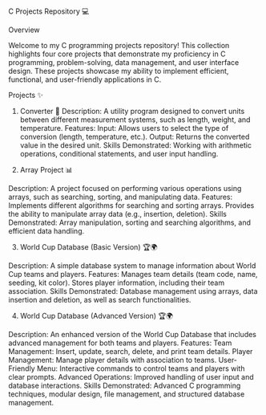 C Projects Repository 💻

Overview

Welcome to my C programming projects repository! This collection highlights four core projects that demonstrate my proficiency in C programming, problem-solving, data management, and user interface design. These projects showcase my ability to implement efficient, functional, and user-friendly applications in C.

Projects ✨

1. Converter 🔄
Description: A utility program designed to convert units between different measurement systems, such as length, weight, and temperature.
Features:
Input: Allows users to select the type of conversion (length, temperature, etc.).
Output: Returns the converted value in the desired unit.
Skills Demonstrated: Working with arithmetic operations, conditional statements, and user input handling.

2. Array Project 📊

Description: A project focused on performing various operations using arrays, such as searching, sorting, and manipulating data.
Features:
Implements different algorithms for searching and sorting arrays.
Provides the ability to manipulate array data (e.g., insertion, deletion).
Skills Demonstrated: Array manipulation, sorting and searching algorithms, and efficient data handling.

3. World Cup Database (Basic Version) 🏆🌍
   
Description: A simple database system to manage information about World Cup teams and players.
Features:
Manages team details (team code, name, seeding, kit color).
Stores player information, including their team association.
Skills Demonstrated: Database management using arrays, data insertion and deletion, as well as search functionalities.

4. World Cup Database (Advanced Version) 🏆🌍
   
Description: An enhanced version of the World Cup Database that includes advanced management for both teams and players.
Features:
Team Management: Insert, update, search, delete, and print team details.
Player Management: Manage player details with association to teams.
User-Friendly Menu: Interactive commands to control teams and players with clear prompts.
Advanced Operations: Improved handling of user input and database interactions.
Skills Demonstrated: Advanced C programming techniques, modular design, file management, and structured database management.
